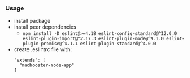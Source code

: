 ### Usage
* install package
* install peer dependencies
  * `npm install -D eslint@>=4.18 eslint-config-standard@^12.0.0 eslint-plugin-import@^2.17.3 eslint-plugin-node@^9.1.0 eslint-plugin-promise@^4.1.1 eslint-plugin-standard@^4.0.0`
* create .eslintrc file with:
  ```
  "extends": [
    "madbooster-node-app"
  ]
  ```